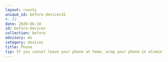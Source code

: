 ```yaml
---
layout: county 
unique_id: before-devices32
#: 32
date: 2020-06-10
id: before-devices
collection: before
advisory: do
category: devices
title: Phone
tip: If you cannot leave your phone at home, wrap your phone in aluminium foil or get a faraday bag, as they prohibit signals from entering and exiting your phone.
---
```

